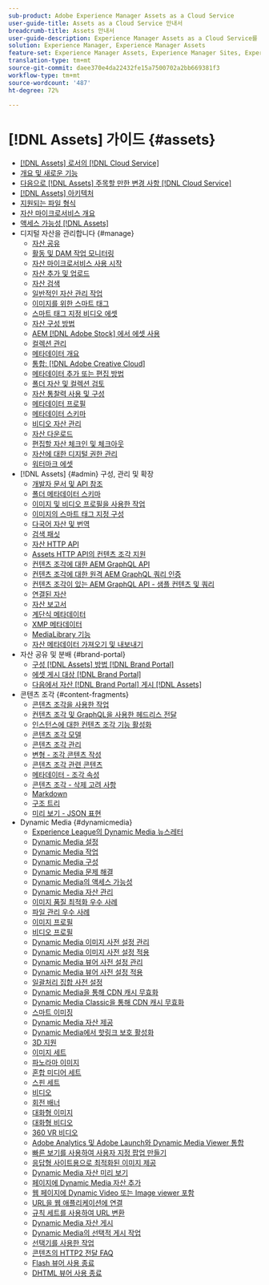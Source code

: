 ```yaml
---
sub-product: Adobe Experience Manager Assets as a Cloud Service
user-guide-title: Assets as a Cloud Service 안내서
breadcrumb-title: Assets 안내서
user-guide-description: Experience Manager Assets as a Cloud Service를 사용 및 관리하는 방법을 이해합니다.
solution: Experience Manager, Experience Manager Assets
feature-set: Experience Manager Assets, Experience Manager Sites, Experience Manager
translation-type: tm+mt
source-git-commit: daee370e4da22432fe15a7500702a2bb669381f3
workflow-type: tm+mt
source-wordcount: '487'
ht-degree: 72%

---
```



# [!DNL Assets] 가이드  {#assets}

+ [[!DNL Assets] 로서의  [!DNL Cloud Service]](/help/assets/home.md) 
+ [개요 및 새로운 기능](overview.md)
+ [다음으로  [!DNL Assets] 주목할 만한 변경 사항 [!DNL Cloud Service]](assets-cloud-changes.md)
+ [[!DNL Assets] 아키텍처](architecture.md)
+ [지원되는 파일 형식](file-format-support.md)
+ [자산 마이크로서비스 개요](asset-microservices-overview.md)
+ [액세스 가능성 [!DNL Assets]](accessibility.md)
+ 디지털 자산을 관리합니다 {#manage}
   + [자산 공유](share-assets.md)
   + [활동 및 DAM 작업 모니터링](assets-activity-history.md)
   + [자산 마이크로서비스 사용 시작](asset-microservices-configure-and-use.md)
   + [자산 추가 및 업로드](add-assets.md)
   + [자산 검색](search-assets.md)
   + [일반적인 자산 관리 작업](manage-digital-assets.md)
   + [이미지를 위한 스마트 태그](smart-tags.md)
   + [스마트 태그 지정 비디오 에셋](smart-tags-video-assets.md)
   + [자산 구성 방법](organize-assets.md)
   + [AEM [!DNL Adobe Stock] 에서 에셋 사용](aem-assets-adobe-stock.md)
   + [컬렉션 관리](manage-collections.md)
   + [메타데이터 개요](manage-metadata.md)
   + [통합: [!DNL Adobe Creative Cloud]](aem-cc-integration-best-practices.md)
   + [메타데이터 추가 또는 편집 방법](meta-edit.md)
   + [폴더 자산 및 컬렉션 검토](bulk-approval.md)
   + [자산 통찰력 사용 및 구성](assets-insights.md)
   + [메타데이터 프로필](metadata-profiles.md)
   + [메타데이터 스키마](metadata-schemas.md)
   + [비디오 자산 관리](manage-video-assets.md)
   + [자산 다운로드](download-assets-from-aem.md)
   + [편집할 자산 체크인 및 체크아웃](check-out-and-submit-assets.md)
   + [자산에 대한 디지털 권한 관리](drm.md)
   + [워터마크 에셋](watermark-assets.md)
+ [!DNL Assets] {#admin} 구성, 관리 및 확장
   + [개발자 문서 및 API 참조](developer-reference-material-apis.md)
   + [폴더 메타데이터 스키마](folder-metadata-schema.md)
   + [이미지 및 비디오 프로필을 사용한 작업](/help/assets/dynamic-media/about-image-video-profiles.md)
   + [이미지의 스마트 태그 지정 구성](smart-tags-configuration.md)
   + [다국어 자산 및 번역](translate-assets.md)
   + [검색 패싯](search-facets.md)
   + [자산 HTTP API](mac-api-assets.md)
   + [ Assets HTTP API의 컨텐츠 조각 지원](content-fragments/assets-api-content-fragments.md)
   + [컨텐츠 조각에 대한 AEM GraphQL API](content-fragments/graphql-api-content-fragments.md)
   + [컨텐츠 조각에 대한 원격 AEM GraphQL 쿼리 인증](content-fragments/graphql-authentication-content-fragments.md)
   + [컨텐츠 조각이 있는 AEM GraphQL API - 샘플 컨텐츠 및 쿼리](/help/assets/content-fragments/content-fragments-graphql-samples.md)
   + [연결된 자산](use-assets-across-connected-assets-instances.md)
   + [자산 보고서](asset-reports.md)
   + [계단식 메타데이터](cascading-metadata.md)
   + [XMP 메타데이터](xmp-metadata.md)
   + [MediaLibrary 기능](medialibrary.md)
   + [자산 메타데이터 가져오기 및 내보내기](metadata-import-export.md)
+ 자산 공유 및 분배 {#brand-portal}
   + [구성  [!DNL Assets] 방법 [!DNL Brand Portal]](configure-aem-assets-with-brand-portal.md)
   + [에셋 게시 대상 [!DNL Brand Portal]](publish-to-brand-portal.md)
   + [다음에서 자산  [!DNL Brand Portal] 게시 [!DNL Assets]](https://experienceleague.adobe.com/docs/experience-manager-brand-portal/using/asset-sourcing-in-brand-portal/brand-portal-asset-sourcing.html?lang=en)
+ 콘텐츠 조각 {#content-fragments}
   + [콘텐츠 조각을 사용한 작업](content-fragments/content-fragments.md)
   + [컨텐츠 조각 및 GraphQL을 사용한 헤드리스 전달](content-fragments/content-fragments-graphql.md)
   + [인스턴스에 대한 컨텐츠 조각 기능 활성화](content-fragments/content-fragments-configuration-browser.md)
   + [콘텐츠 조각 모델](content-fragments/content-fragments-models.md)
   + [콘텐츠 조각 관리](content-fragments/content-fragments-managing.md)
   + [변형 - 조각 콘텐츠 작성](content-fragments/content-fragments-variations.md)
   + [콘텐츠 조각 관련 콘텐츠](content-fragments/content-fragments-assoc-content.md)
   + [메타데이터 - 조각 속성](content-fragments/content-fragments-metadata.md)
   + [콘텐츠 조각 - 삭제 고려 사항](content-fragments/content-fragments-delete.md)
   + [Markdown](content-fragments/content-fragments-markdown.md)
   + [구조 트리](/help/assets/content-fragments/content-fragments-structure-tree.md)
   + [미리 보기 - JSON 표현](/help/assets/content-fragments/content-fragments-json-preview.md)
+ Dynamic Media {#dynamicmedia}
   + [Experience League의 Dynamic Media 뉴스레터](dynamic-media/dynamic-media-newsletter.md)
   + [Dynamic Media 설정](dynamic-media/administering-dynamic-media.md)
   + [Dynamic Media 작업](dynamic-media/dynamic-media.md)
   + [Dynamic Media 구성](dynamic-media/config-dm.md)
   + [Dynamic Media 문제 해결](dynamic-media/troubleshoot-dm.md)
   + [Dynamic Media의 액세스 가능성](dynamic-media/accessibility-dm.md)
   + [Dynamic Media 자산 관리](dynamic-media/managing-assets.md)
   + [이미지 품질 최적화 우수 사례](dynamic-media/best-practices-for-optimizing-the-quality-of-your-images.md)
   + [파일 관리 우수 사례](dynamic-media/best-practices-for-file-management.md)
   + [이미지 프로필](dynamic-media/image-profiles.md)
   + [비디오 프로필](dynamic-media/video-profiles.md)
   + [Dynamic Media 이미지 사전 설정 관리](dynamic-media/managing-image-presets.md)
   + [Dynamic Media 이미지 사전 설정 적용](dynamic-media/image-presets.md)
   + [Dynamic Media 뷰어 사전 설정 관리](dynamic-media/managing-viewer-presets.md)
   + [Dynamic Media 뷰어 사전 설정 적용](dynamic-media/viewer-presets.md)
   + [일괄처리 집합 사전 설정](dynamic-media/batch-set-presets-dm.md)
   + [Dynamic Media을 통해 CDN 캐시 무효화](dynamic-media/invalidate-cdn-cache-dynamic-media.md)
   + [Dynamic Media Classic을 통해 CDN 캐시 무효화](dynamic-media/invalidate-cdn-cache-dm-classic.md)
   + [스마트 이미징](dynamic-media/imaging-faq.md)
   + [Dynamic Media 자산 제공](dynamic-media/delivering-dynamic-media-assets.md)
   + [Dynamic Media에서 핫링크 보호 활성화](dynamic-media/hotlink-protection.md)
   + [3D 지원](dynamic-media/assets-3d.md)
   + [이미지 세트](dynamic-media/image-sets.md)
   + [파노라마 이미지](dynamic-media/panoramic-images.md)
   + [혼합 미디어 세트](dynamic-media/mixed-media-sets.md)
   + [스핀 세트](dynamic-media/spin-sets.md)
   + [비디오](dynamic-media/video.md)
   + [회전 배너](dynamic-media/carousel-banners.md)
   + [대화형 이미지](dynamic-media/interactive-images.md)
   + [대화형 비디오](dynamic-media/interactive-videos.md)
   + [360 VR 비디오](dynamic-media/360-video.md)
   + [Adobe Analytics 및 Adobe Launch와 Dynamic Media Viewer 통합](dynamic-media/launch.md)
   + [빠른 보기를 사용하여 사용자 지정 팝업 만들기](dynamic-media/custom-pop-ups.md)
   + [응답형 사이트용으로 최적화된 이미지 제공](dynamic-media/responsive-site.md)
   + [Dynamic Media 자산 미리 보기](dynamic-media/previewing-assets.md)
   + [페이지에 Dynamic Media 자산 추가](dynamic-media/adding-dynamic-media-assets-to-pages.md)
   + [웹 페이지에 Dynamic Video 또는 Image viewer 포함](dynamic-media/embed-code.md)
   + [URL을 웹 애플리케이션에 연결](dynamic-media/linking-urls-to-yourwebapplication.md)
   + [규칙 세트를 사용하여 URL 변환](dynamic-media/using-rulesets-to-transform-urls.md)
   + [Dynamic Media 자산 게시](dynamic-media/publishing-dynamicmedia-assets.md)
   + [Dynamic Media의 선택적 게시 작업](dynamic-media/selective-publishing.md)
   + [선택기를 사용한 작업](dynamic-media/working-with-selectors.md)
   + [콘텐츠의 HTTP2 전달 FAQ](dynamic-media/http2faq.md)
   + [Flash 뷰어 사용 종료](dynamic-media/flash-viewers-eol.md)
   + [DHTML 뷰어 사용 종료](dynamic-media/dhtml-viewer-endoflifefaqs.md)
